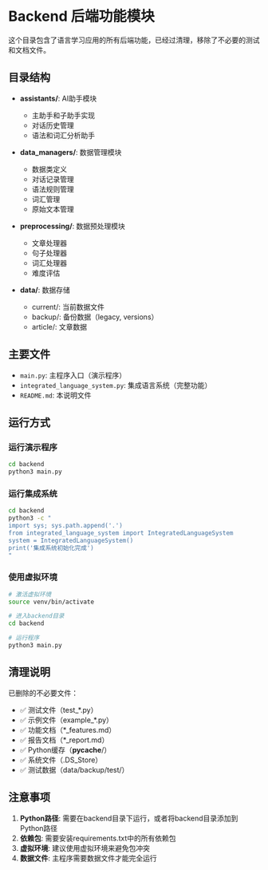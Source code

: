 # Backend 后端功能模块

这个目录包含了语言学习应用的所有后端功能，已经过清理，移除了不必要的测试和文档文件。

## 目录结构

- **assistants/**: AI助手模块
  - 主助手和子助手实现
  - 对话历史管理
  - 语法和词汇分析助手

- **data_managers/**: 数据管理模块
  - 数据类定义
  - 对话记录管理
  - 语法规则管理
  - 词汇管理
  - 原始文本管理

- **preprocessing/**: 数据预处理模块
  - 文章处理器
  - 句子处理器
  - 词汇处理器
  - 难度评估

- **data/**: 数据存储
  - current/: 当前数据文件
  - backup/: 备份数据（legacy, versions）
  - article/: 文章数据

## 主要文件

- `main.py`: 主程序入口（演示程序）
- `integrated_language_system.py`: 集成语言系统（完整功能）
- `README.md`: 本说明文件

## 运行方式

### 运行演示程序
```bash
cd backend
python3 main.py
```

### 运行集成系统
```bash
cd backend
python3 -c "
import sys; sys.path.append('.')
from integrated_language_system import IntegratedLanguageSystem
system = IntegratedLanguageSystem()
print('集成系统初始化完成')
"
```

### 使用虚拟环境
```bash
# 激活虚拟环境
source venv/bin/activate

# 进入backend目录
cd backend

# 运行程序
python3 main.py
```

## 清理说明

已删除的不必要文件：
- ✅ 测试文件（test_*.py）
- ✅ 示例文件（example_*.py）
- ✅ 功能文档（*_features.md）
- ✅ 报告文档（*_report.md）
- ✅ Python缓存（__pycache__/）
- ✅ 系统文件（.DS_Store）
- ✅ 测试数据（data/backup/test/）

## 注意事项

1. **Python路径**: 需要在backend目录下运行，或者将backend目录添加到Python路径
2. **依赖包**: 需要安装requirements.txt中的所有依赖包
3. **虚拟环境**: 建议使用虚拟环境来避免包冲突
4. **数据文件**: 主程序需要数据文件才能完全运行
